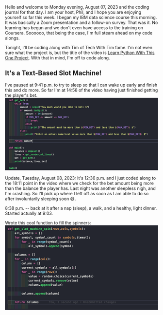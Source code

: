 Hello and welcome to Monday evening, August 07, 2023 and the coding journal for that day. I am your host, Phil, and I hope you are enjoying yourself so far this week. I began my IBM data science course this morning. It was basically a Zoom presentation and a follow-on survey. That was it. No learning has begun and we don't even have access to the training on Coursera. Soooooo, that being the case, I'm full steam ahead on my code alongs.

Tonight, I'll be coding along with Tim of Tech With Tim fame. I'm not even sure what the project is, but the title of the video is [Learn Python With This One Project][def]. With that in mind, I'm off to code along.

[def]: https://www.youtube.com/watch?v=th4OBktqK1I

## It's a Text-Based Slot Machine!

I've paused at 9:41 p.m. to try to sleep so that I can wake up early and finish this and do more. So far I'm at 14:58 of the video having just finished getting the player's bet.
![image of the python code][def2]

[def2]: <Screen Shot 2023-08-07 at 9.43.15 PM.png>

Update, Tuesday, August 08, 2023: It's 12:36 p.m. and I just coded along to the 18:11 point in the video where we check for the bet amount being more than the balance the player has. Last night was another sleepless nigh, and I'm crashing. So I'll pick up where I left off as soon as I am able to do so after involuntarily sleeping soon 😅.

8:38 p.m. -- back at it after a nap (sleep), a walk, and a healthy, light dinner. Started actually at 9:03.

Wrote this cool function to fill the spinners:
![Alt text][def3]

[def3]: <Screen Shot 2023-08-08 at 9.29.56 PM.png>
